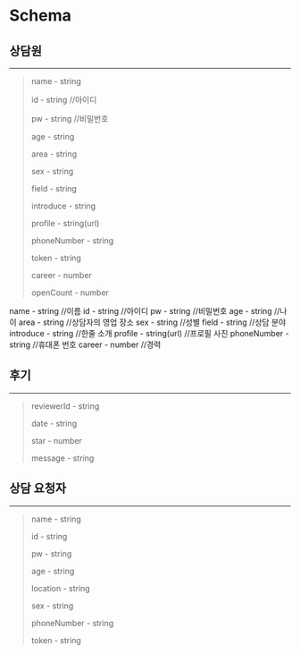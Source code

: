 # Schema

## 상담원

------

> name - string
>
> id - string	//아이디
>
> pw - string	//비밀번호
>
> age - string
>
> area - string
>
> sex - string
>
> field - string
>
> introduce - string
>
> profile - string(url)
>
> phoneNumber - string
>
> token - string
>
> career - number
>
> openCount - number

name - string	//이름
id - string	//아이디
pw - string	//비밀번호
age - string	//나이
area - string	//상담자의 영업 장소
sex - string	//성별
field - string	//상담 분야
introduce - string	//한줄 소개
profile - string(url)	//프로필 사진
phoneNumber - string	//휴대폰 번호
career - number	//경력



## 후기

------

> reviewerId - string
>
> date - string
>
> star - number
>
> message - string



## 상담 요청자

------

> name - string
>
> id - string
>
> pw - string
>
> age - string
>
> location - string
>
> sex - string
>
> phoneNumber - string
>
> token - string
>

